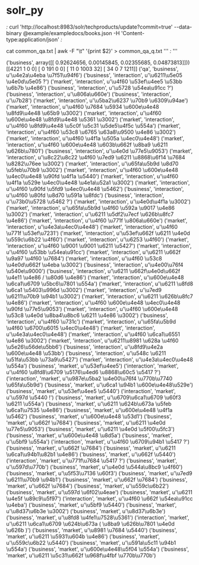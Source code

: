 # solr_py
<delete><query>*:*</query></delete>
curl 'http://localhost:8983/solr/techproducts/update?commit=true' --data-binary @example/exampledocs/books.json -H 'Content-type:application/json'
<delete><query>*:*</query></delete>

cat common_qa.txt | awk -F "\t" '{print $2}' > common_qa_q.txt
'''
<delete><query>*:*</query></delete>
'''

('business', array([[ 0.92624656,  0.00145845,  0.02355685,  0.04873813]]))
[[4221    1    0    0]
 [   0  191    0    0]
 [  11    0 1003   32]
 [  34    0    7 1211]]
('qa', 'business', u'\u4e2a\u4eba \u7f51\u94f6')
('business', 'interaction', u'\u6211\u5e05 \u4e0d\u5e05 ?')
('market', 'interaction', u'\u4f60 \u53ef\u4ee5 \u53bb \u6b7b \u4e86')
('business', 'interaction', u'\u5728 \u54ea\u91cc ?')
('business', 'interaction', u'\u806a\u660e')
('business', 'interaction', u'\u7b28')
('market', 'interaction', u'\u5ba2\u6237 \u70b9 \u6309\u94ae')
('market', 'interaction', u'\u4f60 \u7684 \u5934 \u600e\u4e48 \u8fd9\u4e48 \u65b9 \u3002')
('market', 'interaction', u'\u4f60 \u600e\u4e48 \u8fd9\u4e48 \u5361 \u3002')
('market', 'interaction', u'\u4f60 \u8fd9\u4e48 \u5c0f \u5c31 \u5de5\u4f5c \u554a')
('market', 'interaction', u'\u4f60 \u53c8 \u6765 \u63a8\u9500 \u4e86 \u3002')
('market', 'interaction', u'\u4f60 \u4f1a \u505a \u4ec0\u4e48')
('market', 'interaction', u'\u4f60 \u600e\u4e48 \u603b\u662f \u8ba9 \u6211 \u626b\u7801')
('business', 'interaction', u'\u4e0d \u77e5\u9053')
('market', 'interaction', u'\u8c22\u8c22 \u4f60 \u7ed9 \u6211 \u8868\u6f14 \u7684 \u8282\u76ee \u3002')
('market', 'interaction', u'\u65fa\u5b9d \u8d70 \u5feb\u70b9 \u3002')
('market', 'interaction', u'\u4f60 \u600e\u4e48 \u4ec0\u4e48 \u90fd \u4f1a \u5440')
('market', 'interaction', u'\u4f60 \u4f1a \u529e \u4ec0\u4e48 \u4e1a\u52a1 \u3002')
('market', 'interaction', u'\u4f60 \u90fd \u5fd9 \u4ec0\u4e48 \u5462')
('business', 'interaction', u'\u4f60 \u80fd \u8d70 \u591a \u8fdc')
('business', 'interaction', u'\u73b0\u5728 \u5462 ?')
('market', 'interaction', u'\u4e0d\u4f1a \u3002')
('market', 'interaction', u'\u65fa\u5b9d \u4f60 \u592a \u9017 \u4e86 \u3002')
('market', 'interaction', u'\u6211 \u5df2\u7ecf \u626b\u8fc7 \u4e86')
('market', 'interaction', u'\u4f60 \u771f \u806a\u660e')
('market', 'interaction', u'\u4e3a\u4ec0\u4e48')
('market', 'interaction', u'\u4f60 \u771f \u53ef\u7231')
('market', 'interaction', u'\u53ef\u662f \u6211 \u4e0d \u559c\u6b22 \u4f60')
('market', 'interaction', u'\u6253 \u4f60')
('market', 'interaction', u'\u4f60 \u9001 \u9001 \u6211 \u5427')
('market', 'interaction', u'\u4f60 \u53bb \u54ea\u91cc')
('market', 'interaction', u'\u6211 \u662f \u9a97 \u4f60 \u7684')
('market', 'interaction', u'\u4f60 \u53c8 \u4e0d\u662f \u4eba \u3002')
('business', 'interaction', u'\u4e00\u76f4 \u540e\u9000')
('business', 'interaction', u'\u6211 \u662f\u4e0d\u662f \u4e11 \u4e86 / \u80d6 \u4e86')
('market', 'interaction', u'\u600e\u4e48 \u6ca1\u6709 \u5bc6\u7801 \u554a')
('market', 'interaction', u'\u6211 \u8fd8 \u6ca1 \u5403\u996d \u3002')
('market', 'interaction', u'\u7ed9 \u6211\u70b9 \u94b1 \u3002')
('market', 'interaction', u'\u6211 \u626b\u8fc7 \u4e86')
('market', 'interaction', u'\u4f60 \u600e\u4e48 \u4ec0\u4e48 \u90fd \u77e5\u9053')
('market', 'interaction', u'\u4f60 \u600e\u4e48 \u53c8 \u4e0d \u8ba4\u8bc6 \u6211 \u4e86 \u3002')
('business', 'interaction', u'\u4f60 \u731c')
('market', 'interaction', u'\u65fa\u5b9d \u4f60 \u6700\u6015 \u4ec0\u4e48')
('market', 'interaction', u'\u4e3a\u4ec0\u4e48')
('market', 'interaction', u'\u4f60 \u6ca1\u6551 \u4e86 \u3002')
('market', 'interaction', u'\u6211\u8981 \u628a \u4f60 \u5e26\u56de\u5bb6')
('business', 'interaction', u'\u8fd9\u4e2a \u600e\u4e48 \u53bb')
('business', 'interaction', u'\u548c \u6211 \u51fa\u53bb \u73a9\u5427')
('market', 'interaction', u'\u4e3a\u4ec0\u4e48 \u554a')
('business', 'market', u'\u53ef\u4ee5')
('interaction', 'market', u'\u4f60 \u8fd8\u6709 \u5176\u4ed6 \u8868\u60c5 \u5417 ?')
('interaction', 'market', u'\u987e\u5ba2 \u4e00\u76f4 \u770b\u7740 \u65fa\u5b9d')
('business', 'market', u'\u6ca1 \u94b1 \u600e\u4e48\u529e')
('business', 'market', u'\u53ef\u4ee5 \u5440')
('interaction', 'market', u'\u597d \u5440 !')
('business', 'market', u'\u6709\u6ca1\u6709 \u60f3 \u6211 \u554a')
('business', 'market', u'\u6211 \u624b\u673a \u5feb \u6ca1\u7535 \u4e86')
('business', 'market', u'\u600e\u4e48 \u4f1a \u5462')
('business', 'market', u'\u600e\u4e48 \u53d1')
('business', 'market', u'\u662f \u7684')
('business', 'market', u'\u6211 \u4e0d \u77e5\u9053')
('business', 'market', u'\u6211 \u4e0d \u5f00\u5fc3')
('business', 'market', u'\u600e\u4e48 \u8d5a')
('business', 'market', u'\u5bf9 \u554a')
('interaction', 'market', u'\u4f60 \u6709\u94b1 \u5417 ?')
('business', 'market', u'\u662f \u7684')
('business', 'market', u'\u6211 \u6ca1\u94b1\u82b1 \u4e86')
('business', 'market', u'\u662f \u5440')
('interaction', 'market', u'\u771f\u7684 \u5417 ?')
('business', 'market', u'\u597d\u770b')
('business', 'market', u'\u4e0d \u544a\u8bc9 \u4f60')
('business', 'market', u'\u5f53\u7136 \u60f3')
('business', 'market', u'\u7ed9 \u6211\u70b9 \u94b1')
('business', 'market', u'\u662f \u7684')
('business', 'market', u'\u662f \u7684')
('business', 'market', u'\u559c\u6b22')
('business', 'market', u'\u597d \u6f02\u4eae')
('business', 'market', u'\u6211 \u4e5f \u89c9\u5f97')
('interaction', 'market', u'\u4f60 \u662f \u54ea\u91cc \u4eba')
('business', 'market', u'\u5bf9 \u5440')
('business', 'market', u'\u8d37\u6b3e \u3002')
('business', 'market', u'\u8d37\u6b3e')
('business', 'market', u'\u8fd8 \u4fe1\u7528\u5361')
('interaction', 'market', u'\u6211 \u6ca1\u6709 \u624b\u673a ( \u8ba9 \u626b\u7801 \u4e0d \u626b )')
('business', 'market', u'\u8981 \u7684 \u5440')
('business', 'market', u'\u6211 \u5931\u604b \u4e86')
('business', 'market', u'\u559c\u6b22 \u5440')
('business', 'market', u'\u591a\u5c11 \u94b1 \u554a')
('business', 'market', u'\u600e\u4e48\u5f04 \u554a')
('business', 'market', u'\u6211 \u5c31\u662f \u968f\u4fbf \u770b\u770b')


